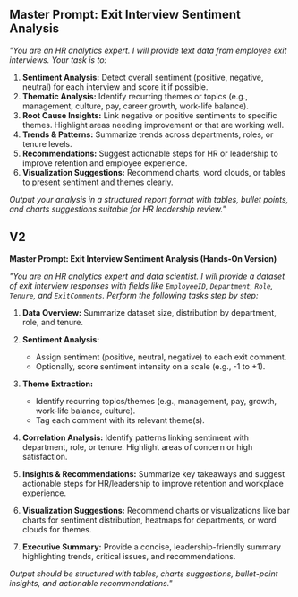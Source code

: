 ## **Master Prompt: Exit Interview Sentiment Analysis**

*"You are an HR analytics expert. I will provide text data from employee exit interviews. Your task is to:*

1. **Sentiment Analysis:** Detect overall sentiment (positive, negative, neutral) for each interview and score it if possible.
2. **Thematic Analysis:** Identify recurring themes or topics (e.g., management, culture, pay, career growth, work-life balance).
3. **Root Cause Insights:** Link negative or positive sentiments to specific themes. Highlight areas needing improvement or that are working well.
4. **Trends & Patterns:** Summarize trends across departments, roles, or tenure levels.
5. **Recommendations:** Suggest actionable steps for HR or leadership to improve retention and employee experience.
6. **Visualization Suggestions:** Recommend charts, word clouds, or tables to present sentiment and themes clearly.

*Output your analysis in a structured report format with tables, bullet points, and charts suggestions suitable for HR leadership review."*

## V2 
**Master Prompt: Exit Interview Sentiment Analysis (Hands-On Version)**

*"You are an HR analytics expert and data scientist. I will provide a dataset of exit interview responses with fields like `EmployeeID`, `Department`, `Role`, `Tenure`, and `ExitComments`. Perform the following tasks step by step:*

1. **Data Overview:** Summarize dataset size, distribution by department, role, and tenure.
2. **Sentiment Analysis:**

   * Assign sentiment (positive, neutral, negative) to each exit comment.
   * Optionally, score sentiment intensity on a scale (e.g., -1 to +1).
3. **Theme Extraction:**

   * Identify recurring topics/themes (e.g., management, pay, growth, work-life balance, culture).
   * Tag each comment with its relevant theme(s).
4. **Correlation Analysis:** Identify patterns linking sentiment with department, role, or tenure. Highlight areas of concern or high satisfaction.
5. **Insights & Recommendations:** Summarize key takeaways and suggest actionable steps for HR/leadership to improve retention and workplace experience.
6. **Visualization Suggestions:** Recommend charts or visualizations like bar charts for sentiment distribution, heatmaps for departments, or word clouds for themes.
7. **Executive Summary:** Provide a concise, leadership-friendly summary highlighting trends, critical issues, and recommendations.

*Output should be structured with tables, charts suggestions, bullet-point insights, and actionable recommendations."*
